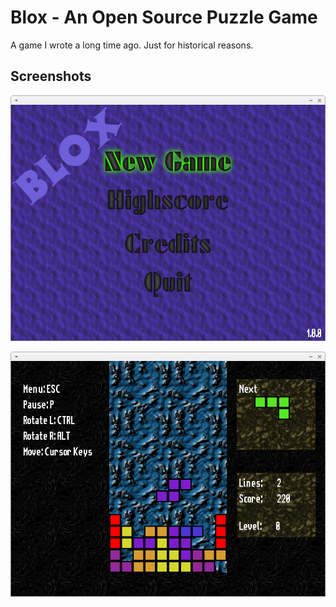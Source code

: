 # Blox - An Open Source Puzzle Game #

A game I wrote a long time ago. Just for historical reasons.

## Screenshots ##

![Main menu](/screenshots/screen1.png)

![Ingame](/screenshots/screen2.png)
